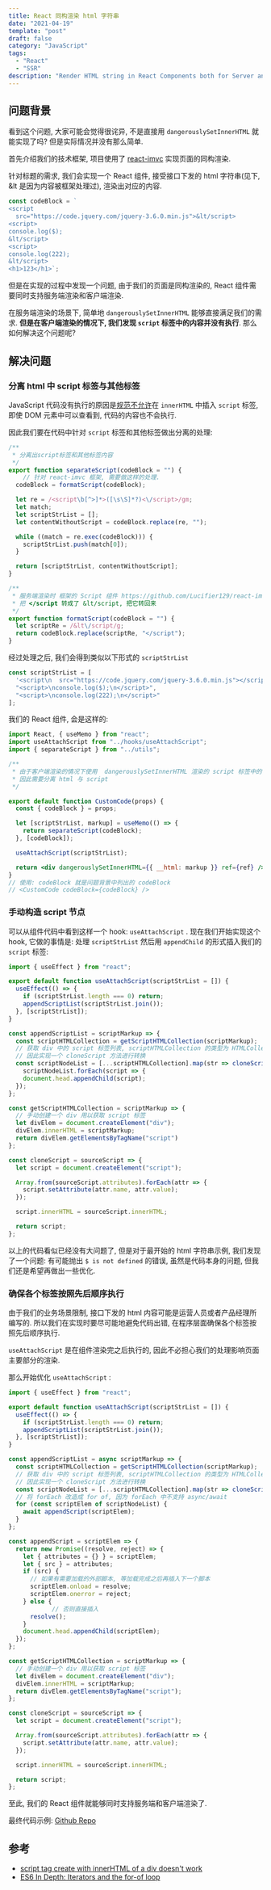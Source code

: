 ```yaml
---
title: React 同构渲染 html 字符串
date: "2021-04-19"
template: "post"
draft: false
category: "JavaScript"
tags:
  - "React"
  - "SSR"
description: "Render HTML string in React Components both for Server and Client Rendering"
---
```


## 问题背景

看到这个问题, 大家可能会觉得很诧异, 不是直接用 `dangerouslySetInnerHTML` 就能实现了吗? 但是实际情况并没有那么简单. 

首先介绍我们的技术框架, 项目使用了 [react-imvc](https://github.com/Lucifier129/react-imvc) 实现页面的同构渲染.

针对标题的需求, 我们会实现一个 React 组件, 接受接口下发的 html 字符串(见下, &lt 是因为内容被框架处理过), 渲染出对应的内容.

```jsx
const codeBlock = `
<script
  src="https://code.jquery.com/jquery-3.6.0.min.js">&lt/script>
<script>
console.log($);
&lt/script>
<script>
console.log(222);
&lt/script>
<h1>123</h1>`;
```

但是在实现的过程中发现一个问题, 由于我们的页面是同构渲染的, React 组件需要同时支持服务端渲染和客户端渲染. 

在服务端渲染的场景下, 简单地 `dangerouslySetInnerHTML` 能够直接满足我们的需求. **但是在客户端渲染的情况下, 我们发现 `script` 标签中的内容并没有执行**. 那么如何解决这个问题呢?

## 解决问题

### 分离 html 中 script 标签与其他标签

JavaScript 代码没有执行的原因是[规范不允许](https://stackoverflow.com/questions/13390588/script-tag-create-with-innerhtml-of-a-div-doesnt-work/13392818#13392818)在 `innerHTML` 中插入 `script` 标签, 即使 DOM 元素中可以查看到, 代码的内容也不会执行.

因此我们要在代码中针对 `script` 标签和其他标签做出分离的处理:

```jsx
/**
 * 分离出script标签和其他标签内容
 */
export function separateScript(codeBlock = "") {
	// 针对 react-imvc 框架, 需要做这样的处理.
  codeBlock = formatScript(codeBlock);

  let re = /<script\b[^>]*>([\s\S]*?)<\/script>/gm;
  let match;
  let scriptStrList = [];
  let contentWithoutScript = codeBlock.replace(re, "");

  while ((match = re.exec(codeBlock))) {
    scriptStrList.push(match[0]);
  }

  return [scriptStrList, contentWithoutScript];
}

/**
 * 服务端渲染时 框架的 Script 组件 https://github.com/Lucifier129/react-imvc/blob/master/component/Script.js
 * 把 </script 转成了 &lt/script, 把它转回来
 */
export function formatScript(codeBlock = "") {
  let scriptRe = /&lt\/script/g;
  return codeBlock.replace(scriptRe, "</script"); 
}
```

经过处理之后, 我们会得到类似以下形式的 `scriptStrList` 

```jsx
const scriptStrList = [
  '<script\n  src="https://code.jquery.com/jquery-3.6.0.min.js"></script>',
  "<script>\nconsole.log($);\n</script>",
  "<script>\nconsole.log(222);\n</script>"
];
```

我们的 React 组件, 会是这样的:

```jsx
import React, { useMemo } from "react";
import useAttachScript from "../hooks/useAttachScript";
import { separateScript } from "../utils";

/**
 * 由于客户端渲染的情况下使用  dangerouslySetInnerHTML 渲染的 script 标签中的代码无法执行
 * 因此需要分离 html 与 script
 */

export default function CustomCode(props) {
  const { codeBlock } = props;

  let [scriptStrList, markup] = useMemo(() => {
    return separateScript(codeBlock);
  }, [codeBlock]);

  useAttachScript(scriptStrList);

  return <div dangerouslySetInnerHTML={{ __html: markup }} ref={ref} />;
}
// 使用: codeBlock 就是问题背景中列出的 codeBlock
// <CustomCode codeBlock={codeBlock} />
```

### 手动构造 script 节点

可以从组件代码中看到这样一个 hook: `useAttachScript` . 现在我们开始实现这个 hook, 它做的事情是: 处理 `scriptStrList` 然后用 `appendChild` 的形式插入我们的 `script` 标签:

```jsx
import { useEffect } from "react";

export default function useAttachScript(scriptStrList = []) {
  useEffect(() => {
    if (scriptStrList.length === 0) return;
    appendScriptList(scriptStrList.join());
  }, [scriptStrList]);
}

const appendScriptList = scriptMarkup => {
  const scriptHTMLCollection = getScriptHTMLCollection(scriptMarkup);
  // 获取 div 中的 script 标签列表, scriptHTMLCollection 的类型为 HTMLCollection, 而不是 NodeList
  // 因此实现一个 cloneScript 方法进行转换
  const scriptNodeList = [...scriptHTMLCollection].map(str => cloneScript(str)); 
	scriptNodeList.forEach(script => {
    document.head.appendChild(script);
  });
};

const getScriptHTMLCollection = scriptMarkup => {
  // 手动创建一个 div 用以获取 script 标签
  let divElem = document.createElement("div");
  divElem.innerHTML = scriptMarkup;
  return divElem.getElementsByTagName("script")
};

const cloneScript = sourceScript => {
  let script = document.createElement("script");

  Array.from(sourceScript.attributes).forEach(attr => {
    script.setAttribute(attr.name, attr.value);
  });

  script.innerHTML = sourceScript.innerHTML;

  return script;
};
```

以上的代码看似已经没有大问题了, 但是对于最开始的 html 字符串示例, 我们发现了一个问题: 有可能抛出 `$ is not defined` 的错误, 虽然是代码本身的问题, 但我们还是希望再做出一些优化.

### 确保各个标签按照先后顺序执行

由于我们的业务场景限制, 接口下发的 html 内容可能是运营人员或者产品经理所编写的. 所以我们在实现时要尽可能地避免代码出错, 在程序层面确保各个标签按照先后顺序执行.

`useAttachScript` 是在组件渲染完之后执行的, 因此不必担心我们的处理影响页面主要部分的渲染.

那么开始优化 `useAttachScript` :

```jsx
import { useEffect } from "react";

export default function useAttachScript(scriptStrList = []) {
  useEffect(() => {
    if (scriptStrList.length === 0) return;
    appendScriptList(scriptStrList.join());
  }, [scriptStrList]);
}

const appendScriptList = async scriptMarkup => {
  const scriptHTMLCollection = getScriptHTMLCollection(scriptMarkup);
  // 获取 div 中的 script 标签列表, scriptHTMLCollection 的类型为 HTMLCollection, 而不是 NodeList
  // 因此实现一个 cloneScript 方法进行转换
  const scriptNodeList = [...scriptHTMLCollection].map(str => cloneScript(str));
  // 将 forEach 改造成 for of, 因为 forEach 中不支持 async/await
  for (const scriptElem of scriptNodeList) {
    await appendScript(scriptElem);
  }
};

const appendScript = scriptElem => {
  return new Promise((resolve, reject) => {
    let { attributes = {} } = scriptElem;
    let { src } = attributes;
    if (src) {
      // 如果有需要加载的外部脚本, 等加载完成之后再插入下一个脚本
      scriptElem.onload = resolve;
      scriptElem.onerror = reject;
    } else {
			// 否则直接插入
      resolve();
    }
    document.head.appendChild(scriptElem);
  });
};

const getScriptHTMLCollection = scriptMarkup => {
  // 手动创建一个 div 用以获取 script 标签
  let divElem = document.createElement("div");
  divElem.innerHTML = scriptMarkup;
  return divElem.getElementsByTagName("script");
};

const cloneScript = sourceScript => {
  let script = document.createElement("script");

  Array.from(sourceScript.attributes).forEach(attr => {
    script.setAttribute(attr.name, attr.value);
  });

  script.innerHTML = sourceScript.innerHTML;

  return script;
};
```

至此, 我们的 React 组件就能够同时支持服务端和客户端渲染了.

最终代码示例: [Github Repo](https://github.com/icyfish/react-app/blob/master/src/components/CustomCode.js)

## 参考

- [script tag create with innerHTML of a div doesn't work](https://stackoverflow.com/questions/13390588/script-tag-create-with-innerhtml-of-a-div-doesnt-work/13392818#13392818)
- [ES6 In Depth: Iterators and the for-of loop](https://hacks.mozilla.org/2015/04/es6-in-depth-iterators-and-the-for-of-loop/)